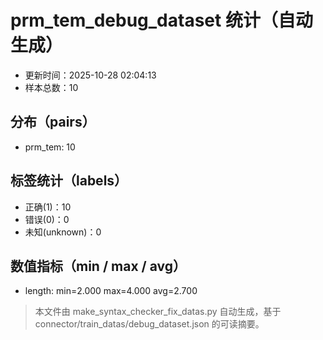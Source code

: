 # prm_tem_debug_dataset 统计（自动生成）

- 更新时间：2025-10-28 02:04:13
- 样本总数：10

## 分布（pairs）
- prm_tem: 10

## 标签统计（labels）
- 正确(1)：10
- 错误(0)：0
- 未知(unknown)：0

## 数值指标（min / max / avg）
- length: min=2.000 max=4.000 avg=2.700

> 本文件由 make_syntax_checker_fix_datas.py 自动生成，基于 connector/train_datas/debug_dataset.json 的可读摘要。